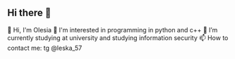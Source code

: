 ## Hi there 👋

👋 Hi, I'm Olesia
👀 I'm interested in programming in python and c++
🌱 I’m currently studying at university and studying information security
📫️ How to contact me: tg @leska_57
